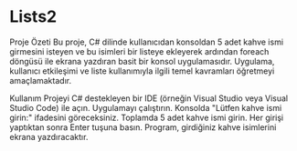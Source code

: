 # Lists2
Proje Özeti
Bu proje, C# dilinde kullanıcıdan konsoldan 5 adet kahve ismi girmesini isteyen ve bu isimleri bir listeye ekleyerek ardından foreach döngüsü ile ekrana yazdıran basit bir konsol uygulamasıdır. Uygulama, kullanıcı etkileşimi ve liste kullanımıyla ilgili temel kavramları öğretmeyi amaçlamaktadır.

Kullanım
Projeyi C# destekleyen bir IDE (örneğin Visual Studio veya Visual Studio Code) ile açın.
Uygulamayı çalıştırın.
Konsolda "Lütfen kahve ismi girin:" ifadesini göreceksiniz.
Toplamda 5 adet kahve ismi girin. Her girişi yaptıktan sonra Enter tuşuna basın.
Program, girdiğiniz kahve isimlerini ekrana yazdıracaktır.
